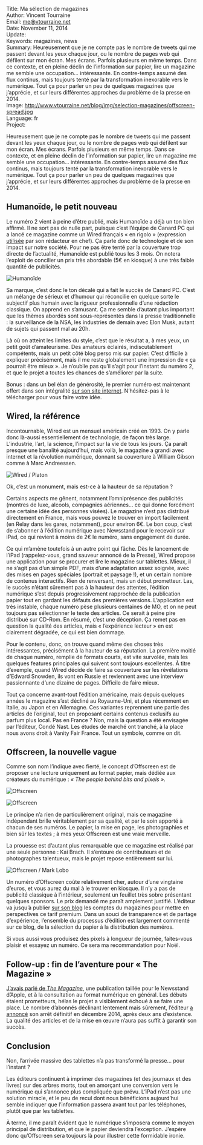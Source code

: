 Title:    Ma sélection de magazines  
Author:   Vincent Tourraine  
Email:    me@vtourraine.net  
Date:     November 11, 2014  
Update:   
Keywords: magazines, news  
Summary:  Heureusement que je ne compte pas le nombre de tweets qui me passent devant les yeux chaque jour, ou le nombre de pages web qui défilent sur mon écran. Mes écrans. Parfois plusieurs en même temps. Dans ce contexte, et en pleine déclin de l’information sur papier, lire un magazine me semble une occupation… intéressante. En contre-temps assumé des flux continus, mais toujours tenté par la transformation inexorable vers le numérique. Tout ça pour parler un peu de quelques magazines que j’apprécie, et sur leurs différentes approches du problème de la presse en 2014.  
Image:    http://www.vtourraine.net/blog/img/selection-magazines/offscreen-spread.jpg  
Language: fr  
Project:  

Heureusement que je ne compte pas le nombre de tweets qui me passent devant les yeux chaque jour, ou le nombre de pages web qui défilent sur mon écran. Mes écrans. Parfois plusieurs en même temps. Dans ce contexte, et en pleine déclin de l’information sur papier, lire un magazine me semble une occupation… intéressante. En contre-temps assumé des flux continus, mais toujours tenté par la transformation inexorable vers le numérique. Tout ça pour parler un peu de quelques magazines que j’apprécie, et sur leurs différentes approches du problème de la presse en 2014.


## Humanoïde, le petit nouveau

Le numéro 2 vient à peine d’être publié, mais Humanoïde a déjà un ton bien affirmé. Il ne sort pas de nulle part, puisque c’est l’équipe de Canard PC qui a lancé ce magazine comme un Wired français « en rigolo » (expression [utilisée][Le Figaro Humanoide] par son rédacteur en chef). Ça parle donc de technologie et de son impact sur notre société. Pour ne pas être tenté par la couverture trop directe de l’actualité, Humanoïde est publié tous les 3 mois. On notera l’exploit de concilier un prix très abordable (5€ en kiosque) à une très faible quantité de publicités.

![Humanoïde][Cover Humanoide]

Sa marque, c’est donc le ton décalé qui a fait le succès de Canard&nbsp;PC. C’est un mélange de sérieux et d’humour qui réconcilie en quelque sorte le subjectif plus humain avec la rigueur professionnelle d’une rédaction classique. On apprend en s’amusant. Ça me semble d’autant plus important que les thèmes abordés sont sous-représentés dans la presse traditionnelle : la surveillance de la NSA, les industries de demain avec Elon Musk, autant de sujets qui passent mal au 20h.

Là où on atteint les limites du style, c’est que le résultat a, à mes yeux, un petit goût d’amateurisme. Des amateurs éclairés, indiscutablement compétents, mais un petit côté blog perso mis sur papier. C’est difficile à expliquer précisément, mais il me reste globalement une impression de « ça pourrait être mieux ». Je n’oublie pas qu’il s’agit pour l’instant du numéro 2, et que le projet a toutes les chances de s’améliorer par la suite.

Bonus : dans un bel élan de générosité, le premier numéro est maintenant offert dans son intégralité [sur son site internet][Download Humanoide]. N’hésitez-pas à le télécharger pour vous faire votre idée.


## Wired, la référence

Incontournable, Wired est un mensuel américain créé en 1993. On y parle donc là-aussi essentiellement de technologie, de façon très large. L’industrie, l’art, la science, l’impact sur la vie de tous les jours. Ça paraît presque une banalité aujourd’hui, mais voilà, le magazine a grandi avec internet et la révolution numérique, donnant sa couverture à William Gibson comme à Marc Andreessen.

![Wired / Platon][Cover Wired]

Ok, c’est un monument, mais est-ce à la hauteur de sa réputation ?

Certains aspects me gênent, notamment l’omniprésence des publicités (montres de luxe, alcools, compagnies aériennes… ce qui donne forcément une certaine idée des personnes visées). Le magazine n’est pas distribué directement en France, mais vous pouvez le trouver en import facilement (en Relay dans les gares, notamment), pour environ 6€. Le bon coup, c’est de s’abonner à l’édition numérique avec Newsstand pour le recevoir sur iPad, ce qui revient à moins de 2€ le numéro, sans engagement de durée.

Ce qui m’amène toutefois à un autre point qui fâche. Dès le lancement de l’iPad (rappelez-vous, grand sauveur annoncé de la Presse), Wired propose une application pour se procurer et lire le magazine sur tablettes. Mieux, il ne s’agit pas d’un simple PDF, mais d’une adaptation assez soignée, avec des mises en pages spéciales (portrait et paysage !), et un certain nombre de contenus interactifs. Rien de renversant, mais un début prometteur. Las, le succès n’étant sûrement pas à la hauteur des attentes, l’édition numérique s’est depuis progressivement rapprochée de la publication papier tout en gardant les défauts des premières versions. L’application est très instable, chaque numéro pèse plusieurs centaines de MO, et on ne peut toujours pas sélectionner le texte des articles. Ce serait à peine pire distribué sur CD-Rom. En résumé, c’est une déception. Ça remet pas en question la qualité des articles, mais « l’expérience lecteur » en est clairement dégradée, ce qui est bien dommage.

Pour le contenu, donc, on trouve quand même des choses très intéressantes, précisément à la hauteur de sa réputation. La première moitié de chaque numéro, remplie de formats courts, est vite survolée, mais les quelques features principales qui suivent sont toujours excellentes. À titre d’exemple, quand Wired décide de faire sa couverture sur les révélations d’Edward Snowden, ils vont en Russie et reviennent avec une interview passionnante d’une dizaine de pages. Difficile de faire mieux.

Tout ça concerne avant-tout l’édition américaine, mais depuis quelques années le magazine s’est décliné au Royaume-Uni, et plus récemment en Italie, au Japon et en Allemagne. Ces variantes reprennent une partie des articles de l’original, tout en proposant certains contenus exclusifs au parfum plus local. Pas en France ? Non, mais la question a été envisagée par l’éditeur, Condé Nast. Les études de marché ont tranché, à la place nous avons droit à Vanity Fair France. Tout un symbole, comme on dit. 


## Offscreen, la nouvelle vague

Comme son nom l’indique avec fierté, le concept d’Offscreen est de proposer une lecture uniquement au format papier, mais dédiée aux créateurs du numérique : _« The people behind bits and pixels »_. 

![Offscreen][Cover Offscreen]

![Offscreen][Spread Offscreen]

Le principe n’a rien de particulièrement original, mais ce magazine indépendant brille véritablement par sa qualité, et par le soin apporté à chacun de ses numéros. Le papier, la mise en page, les photographies et bien sûr les textes ; à mes yeux Offscreen est une vraie merveille. 

La prouesse est d’autant plus remarquable que ce magazine est réalisé par une seule personne : Kai Brach. Il s’entoure de contributeurs et de photographes talentueux, mais le projet repose entièrement sur lui. 

![Offscreen / Mark Lobo][Kai Brach]

Un numéro d’Offscreen coûte relativement cher, autour d’une vingtaine d’euros, et vous aurez du mal à le trouver en kiosque. Il n’y a pas de publicité classique à l’intérieur, seulement un feuillet très sobre présentant quelques sponsors. Le prix demandé me paraît amplement justifié. L’éditeur va jusqu’à publier [sur son blog][Offscreen Blog] les comptes du magazines pour mettre en perspectives ce tarif premium. Dans un souci de transparence et de partage d’expérience, l’ensemble du processus d’édition est largement commenté sur ce blog, de la sélection du papier à la distribution des numéros.

Si vous aussi vous produisez des pixels à longueur de journée, faites-vous plaisir et essayez un numéro. Ce sera ma recommandation pour Noël.


## Follow-up : fin de l’aventure pour « The Magazine »

[J’avais parlé de _The Magazine_][Blog The Magazine], une publication taillée pour le Newsstand d’Apple, et à la consultation au format numérique en général. Les débuts étaient prometteurs, hélas le projet a visiblement échoué à se faire une place. Le nombre d’abonnés déclinant lentement mais sûrement, l’éditeur [a annoncé][The Magazine Book] son arrêt définitif en décembre 2014, après deux ans d’existence. La qualité des articles et de la mise en œuvre n’aura pas suffit à garantir son succès.


## Conclusion

Non, l’arrivée massive des tablettes n’a pas transformé la presse… pour l’instant ? 

Les éditeurs continuent à imprimer des magazines (et des journaux et des livres) sur des arbres morts, tout en amorçant une conversion vers le numérique qui s’annonce plus compliquée que prévu. L’iPad n’est pas une solution miracle, et le peu de recul dont nous bénéficions aujourd’hui semble indiquer que l’information passera avant tout par les téléphones, plutôt que par les tablettes. 

À terme, il me paraît évident que le numérique s’imposera comme le moyen principal de distribution, et que le papier deviendra l’exception. J’espère donc qu’Offscreen sera toujours là pour illustrer cette formidable ironie.


[Cover Humanoide]:     http://www.vtourraine.net/blog/img/selection-magazines/humanoide-cover.jpg
[Cover Wired]:         http://www.vtourraine.net/blog/img/selection-magazines/wired-cover.jpg
[Cover Offscreen]:     http://www.vtourraine.net/blog/img/selection-magazines/offscreen-cover.jpg
[Spread Offscreen]:    http://www.vtourraine.net/blog/img/selection-magazines/offscreen-spread.jpg
[Kai Brach]:           http://www.vtourraine.net/blog/img/selection-magazines/kai-brach-offscreen-2014.jpg

[Le Figaro Humanoide]: http://www.lefigaro.fr/secteur/high-tech/2014/06/20/01007-20140620ARTFIG00186--humanoide-le-magazine-qui-veut-depoussierer-la-presse-high-tech.php
[Download Humanoide]:  http://www.humanoidemagazine.com/le-n1-dhumanoide-est-gratuit-en-version-numerique/
[Offscreen Blog]:      http://blog.offscreenmag.com/post/62076260574/talking-dollars
[Blog The Magazine]:   http://www.vtourraine.net/blog/2012/the-magazine-newsstand
[The Magazine Book]:   http://glog.glennf.com/blog/2014/10/8/the-magazine-is-making-a-book-again-and-shutting-down-what